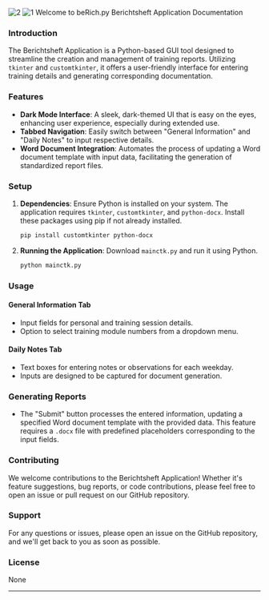 ![2](https://github.com/ColdByDefault/BerichtsheftectkInter/assets/155304740/8bdbcbb8-7074-45c0-9ff0-3dec287e0c3b)
![1](https://github.com/ColdByDefault/BerichtsheftectkInter/assets/155304740/95caa3b2-1444-42ab-8849-cdb6e1b9c5e7)
Welcome to beRich.py 
Berichtsheft Application Documentation


 

### Introduction
The Berichtsheft Application is a Python-based GUI tool designed to streamline the creation and management of training reports. Utilizing `tkinter` and `customtkinter`, it offers a user-friendly interface for entering training details and generating corresponding documentation.

### Features
- **Dark Mode Interface**: A sleek, dark-themed UI that is easy on the eyes, enhancing user experience, especially during extended use.
- **Tabbed Navigation**: Easily switch between "General Information" and "Daily Notes" to input respective details.
- **Word Document Integration**: Automates the process of updating a Word document template with input data, facilitating the generation of standardized report files.

### Setup
1. **Dependencies**: Ensure Python is installed on your system. The application requires `tkinter`, `customtkinter`, and `python-docx`. Install these packages using pip if not already installed.
   ```bash
   pip install customtkinter python-docx
   ```
2. **Running the Application**: Download `mainctk.py` and run it using Python.
   ```bash
   python mainctk.py
   ```

### Usage
#### General Information Tab
- Input fields for personal and training session details.
- Option to select training module numbers from a dropdown menu.

#### Daily Notes Tab
- Text boxes for entering notes or observations for each weekday.
- Inputs are designed to be captured for document generation.

### Generating Reports
- The "Submit" button processes the entered information, updating a specified Word document template with the provided data. This feature requires a `.docx` file with predefined placeholders corresponding to the input fields.

### Contributing
We welcome contributions to the Berichtsheft Application! Whether it's feature suggestions, bug reports, or code contributions, please feel free to open an issue or pull request on our GitHub repository.

### Support
For any questions or issues, please open an issue on the GitHub repository, and we'll get back to you as soon as possible.

### License
None

---

